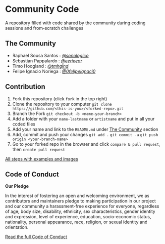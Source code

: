 # Community Code

A repository filled with code shared by the community during coding sessions and from-scratch challenges

## The Community


- Raphael Sousa Santos : [*@sonologico*](https://sonologi.co)
- Sebastian Pappalardo : [*@eerieear*](https://www.instagram.com/eerieear/)
- Timo Hoogland : [*@tmhglnd*](https://www.timohoogland.com)
- Felipe Ignacio Noriega : [*@0felipeignaci0*](https://twitter.com/0felipeignaci0)

## Contribution

1. Fork this repository (click `fork` in the top right)
2. Clone the repository to your computer `git clone https://github.com/<this-is-you>/<forked-repo>.git`
3. Branch the Fork `git checkout -b <name-your-branch>`
4. Add a folder with your `name-lastname` or `artistname` and put in all your coded files
5. Add your name and link to the `README.md` under [The Community](#the-community) section
6. Add, commit and push your changes `git add .` `git commit -a` `git push origin <your-branch-name>`
7. Go to your forked repo in the browser and click `compare & pull request`, then `create pull request`

[All steps with examples and images](https://github.com/firstcontributions/first-contributions/blob/master/README.md)

## Code of Conduct

**Our Pledge**

In the interest of fostering an open and welcoming environment, we as contributors and maintainers pledge to making participation in our project and our community a harassment-free experience for everyone, regardless of age, body size, disability, ethnicity, sex characteristics, gender identity and expression, level of experience, education, socio-economic status, nationality, personal appearance, race, religion, or sexual identity and orientation.

[Read the full Code of Conduct](/CODE_OF_CONDUCT.md)
